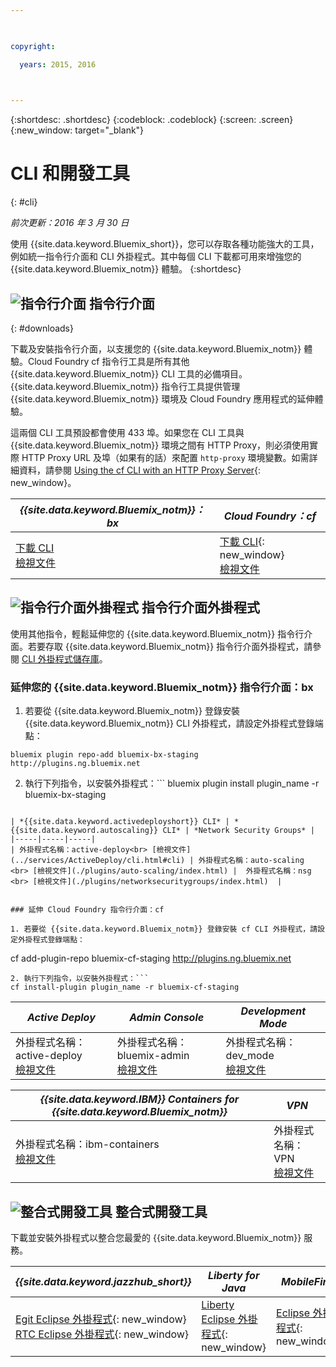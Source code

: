 ```yaml
---

 

copyright:

  years: 2015, 2016

 

---
```


{:shortdesc: .shortdesc}
{:codeblock: .codeblock}
{:screen: .screen}
{:new_window: target="_blank"}

# CLI 和開發工具
{: #cli}

*前次更新：2016 年 3 月 30 日*

使用 {{site.data.keyword.Bluemix_short}}，您可以存取各種功能強大的工具，例如統一指令行介面和 CLI 外掛程式。其中每個 CLI 下載都可用來增強您的 {{site.data.keyword.Bluemix_notm}} 體驗。
{:shortdesc}

## ![指令行介面](./images/CLI.svg) 指令行介面
{: #downloads}

下載及安裝指令行介面，以支援您的 {{site.data.keyword.Bluemix_notm}} 體驗。Cloud Foundry cf 指令行工具是所有其他 {{site.data.keyword.Bluemix_notm}} CLI 工具的必備項目。{{site.data.keyword.Bluemix_notm}} 指令行工具提供管理 {{site.data.keyword.Bluemix_notm}} 環境及 Cloud Foundry 應用程式的延伸體驗。

這兩個 CLI 工具預設都會使用 433 埠。如果您在 CLI 工具與 {{site.data.keyword.Bluemix_notm}} 環境之間有 HTTP Proxy，則必須使用實際 HTTP Proxy URL 及埠（如果有的話）來配置 `http-proxy` 環境變數。如需詳細資料，請參閱 [Using the cf CLI with an HTTP Proxy Server](http://docs.cloudfoundry.org/cf-cli/http-proxy.html){: new_window}。


| *{{site.data.keyword.Bluemix_notm}}：bx* | *Cloud Foundry：cf* |
|---------------------|---------------|
| [下載 CLI](http://clis.ng.bluemix.net/)  <br> [檢視文件](./reference/bluemix_cli/index.html)|  [下載 CLI](https://github.com/cloudfoundry/cli/releases){: new_window}  <br> [檢視文件](./reference/cfcommands/index.html) |


## ![指令行介面外掛程式](./images/CLI_Plugin.svg) 指令行介面外掛程式

使用其他指令，輕鬆延伸您的 {{site.data.keyword.Bluemix_notm}} 指令行介面。若要存取 {{site.data.keyword.Bluemix_notm}} 指令行介面外掛程式，請參閱 [CLI 外掛程式儲存庫](http://plugins.ng.bluemix.net/)。

### 延伸您的 {{site.data.keyword.Bluemix_notm}} 指令行介面：bx

1. 若要從 {{site.data.keyword.Bluemix_notm}} 登錄安裝 {{site.data.keyword.Bluemix_notm}} CLI 外掛程式，請設定外掛程式登錄端點：
```
bluemix plugin repo-add bluemix-bx-staging http://plugins.ng.bluemix.net
```
2. 執行下列指令，以安裝外掛程式：```
bluemix plugin install plugin_name -r bluemix-bx-staging
```

| *{{site.data.keyword.activedeployshort}} CLI* | *{{site.data.keyword.autoscaling}} CLI* | *Network Security Groups* |
|-----|-----|-----|
| 外掛程式名稱：active-deploy<br> [檢視文件](../services/ActiveDeploy/cli.html#cli) | 外掛程式名稱：auto-scaling <br> [檢視文件](./plugins/auto-scaling/index.html) |  外掛程式名稱：nsg <br> [檢視文件](./plugins/networksecuritygroups/index.html)  |


### 延伸 Cloud Foundry 指令行介面：cf

1. 若要從 {{site.data.keyword.Bluemix_notm}} 登錄安裝 cf CLI 外掛程式，請設定外掛程式登錄端點：
```
cf add-plugin-repo bluemix-cf-staging http://plugins.ng.bluemix.net
```
2. 執行下列指令，以安裝外掛程式：```
cf install-plugin plugin_name -r bluemix-cf-staging
```

| *Active Deploy* | *Admin Console* | *Development Mode* |
|-----------------|-----------------|-----------------|
| 外掛程式名稱：active-deploy<br>  [檢視文件](../services/ActiveDeploy/cli.html#cli) |  外掛程式名稱：bluemix-admin<br> [檢視文件](../cli/plugins/bluemix_admin/index.html) | 外掛程式名稱：dev_mode <br> [檢視文件](./plugins/dev_mode/index.html) |

| *{{site.data.keyword.IBM}} Containers for {{site.data.keyword.Bluemix_notm}}* | *VPN* |
|-----------------|-----------------|
| 外掛程式名稱：ibm-containers<br> [檢視文件](https://www.{DomainName}/docs/containers/container_cli_cfic.html#container_cli_cfic) | 外掛程式名稱：VPN <br> [檢視文件](./plugins/vpn/index.html) |

<!-- View docs link for bluemix-admin plug-in cannot go live until December time frame. Check in with Michelle -->


## ![整合式開發工具](./images/Integrated_Dev_Tools.svg) 整合式開發工具

下載並安裝外掛程式以整合您最愛的 {{site.data.keyword.Bluemix_notm}} 服務。

| *{{site.data.keyword.jazzhub_short}}* | *Liberty for Java* | *MobileFirst* | *{{site.data.keyword.rules_short}}* |
|-------------|----------|----------|----------|
| [Egit Eclipse 外掛程式](https://hub.jazz.net/docs/reference/gitclient/#eclipse_using_egit){: new_window} <br> [RTC Eclipse 外掛程式](https://hub.jazz.net/docs/reference/gitclient/#eclipse_using_rtc){: new_window} | [Liberty Eclipse 外掛程式](https://developer.ibm.com/wasdev/downloads/liberty-profile-using-eclipse/){: new_window} | [Eclipse 外掛程式](https://marketplace.eclipse.org/content/ibm-mobilefirst-platform-studio){: new_window} | [Rules Designer Eclipse 外掛程式](../services/rules/index.html#rulov002) |
